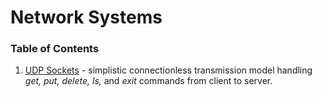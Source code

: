 # Network Systems

### Table of Contents
1. [UDP Sockets](UDP_Sockets) - simplistic connectionless transmission model handling *get, put, delete, ls,* and *exit* commands from client to server.
